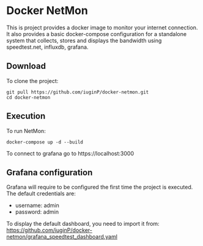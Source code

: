 # Docker NetMon

This is project provides a docker image to monitor your internet connection.
It also provides a basic docker-compose configuration for a standalone system that collects, stores and displays the bandwidth using speedtest.net, influxdb, grafana.

## Download

To clone the project:

```shell
git pull https://github.com/iuginP/docker-netmon.git
cd docker-netmon
```

## Execution

To run NetMon:

```shell
docker-compose up -d --build
```

To connect to grafana go to https://localhost:3000

## Grafana configuration

Grafana will require to be configured the first time the project is executed. The default credentials are:
* username: admin
* password: admin

To display the default dashboard, you need to import it from: https://github.com/iuginP/docker-netmon/grafana_speedtest_dashboard.yaml